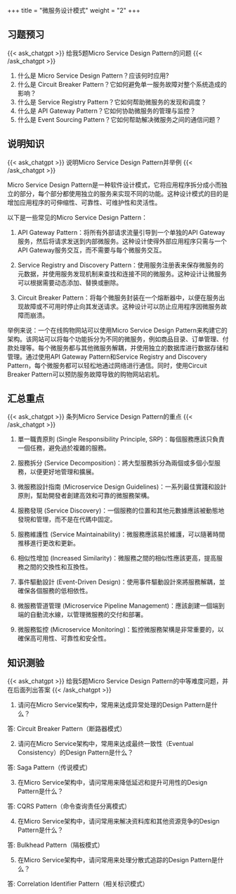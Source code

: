 +++
title = "微服务设计模式"
weight = "2"
+++
## 习题预习
{{< ask_chatgpt >}}
给我5题Micro Service Design Pattern的问题
{{< /ask_chatgpt >}}



1. 什么是 Micro Service Design Pattern？应该何时应用?
2. 什么是 Circuit Breaker Pattern？它如何避免单一服务故障对整个系统造成的影响？
3. 什么是 Service Registry Pattern？它如何帮助微服务的发现和调度？
4. 什么是 API Gateway Pattern？它如何协助微服务的管理与监控？
5. 什么是 Event Sourcing Pattern？它如何帮助解决微服务之间的通信问题？   

## 说明知识
{{< ask_chatgpt >}}
说明Micro Service Design Pattern并举例
{{< /ask_chatgpt >}}



Micro Service Design Pattern是一种软件设计模式，它将应用程序拆分成小而独立的部分，每个部分都使用独立的服务来实现不同的功能。这种设计模式的目的是增加应用程序的可伸缩性、可靠性、可维护性和灵活性。

以下是一些常见的Micro Service Design Pattern：

1. API Gateway Pattern：将所有外部请求流量引导到一个单独的API Gateway服务，然后将请求发送到内部微服务。这种设计使得外部应用程序只需与一个API Gateway服务交互，而不需要与每个微服务交互。

2. Service Registry and Discovery Pattern：使用服务注册表来保存微服务的元数据，并使用服务发现机制来查找和连接不同的微服务。这种设计让微服务可以根据需要动态添加、替换或删除。

3. Circuit Breaker Pattern：将每个微服务封装在一个熔断器中，以便在服务出现故障或不可用时停止向其发送请求。这种设计可以防止应用程序因微服务故障而崩溃。

举例来说：一个在线购物网站可以使用Micro Service Design Pattern来构建它的架构。该网站可以将每个功能拆分为不同的微服务，例如商品目录、订单管理、付款处理等。每个微服务都与其他微服务解耦，并使用独立的数据库进行数据存储和管理。通过使用API Gateway Pattern和Service Registry and Discovery Pattern，每个微服务都可以轻松地通过网络进行通信。同时，使用Circuit Breaker Pattern可以预防服务故障导致的购物网站宕机。   

## 汇总重点
{{< ask_chatgpt >}}
条列Micro Service Design Pattern的重点
{{< /ask_chatgpt >}}



1. 單一職責原則 (Single Responsibility Principle, SRP)：每個服務應該只負責一個任務，避免過於複雜的服務。

2. 服務拆分 (Service Decomposition)：將大型服務拆分為兩個或多個小型服務，以便更好地管理和擴展。

3. 微服務設計指南 (Microservice Design Guidelines)：一系列最佳實踐和設計原則，幫助開發者創建高效和可靠的微服務架構。

4. 服務發現 (Service Discovery)：一個服務的位置和其他元數據應該被動態地發現和管理，而不是在代碼中固定。

5. 服務維護性 (Service Maintainability)：微服務應該易於維護，可以隨著時間推移進行更改和更新。

6. 相似性增加 (Increased Similarity)：微服務之間的相似性應該更高，提高服務之間的交換性和互換性。

7. 事件驅動設計 (Event-Driven Design)：使用事件驅動設計來將服務解耦，並確保各個服務的低相依性。

8. 微服務管道管理 (Microservice Pipeline Management)：應該創建一個端到端的自動流水線，以管理微服務的交付和部署。

9. 微服務監控 (Microservice Monitoring)：監控微服務架構是非常重要的，以確保高可用性、可靠性和安全性。   

## 知识测验
{{< ask_chatgpt >}}
给我5题Micro Service Design Pattern的中等难度问题，并在后面列出答案
{{< /ask_chatgpt >}}



1. 请问在Micro Service架构中，常用来达成异常处理的Design Pattern是什么？

答: Circuit Breaker Pattern（断路器模式）

2. 请问在Micro Service架构中，常用来达成最终一致性（Eventual Consistency）的Design Pattern是什么？

答: Saga Pattern（传说模式）

3. 在Micro Service架构中，请问常用来降低延迟和提升可用性的Design Pattern是什么？

答: CQRS Pattern（命令查询责任分离模式）

4.  在Micro Service架构中，请问常用来解决资料库和其他资源竞争的Design Pattern是什么？

答: Bulkhead Pattern（隔板模式）

5. 在Micro Service架构中，请问常用来处理分散式追踪的Design Pattern是什么？

答: Correlation Identifier Pattern（相关标识模式）   

